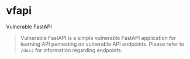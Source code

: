 # vfapi
Vulnerable FastAPI

> Vulnerable FastAPI is a simple vulnerable FastAPI application for learning API pentesting on vulnerable API endpoints. Please refer to `/docs` for information regarding endpoints.
